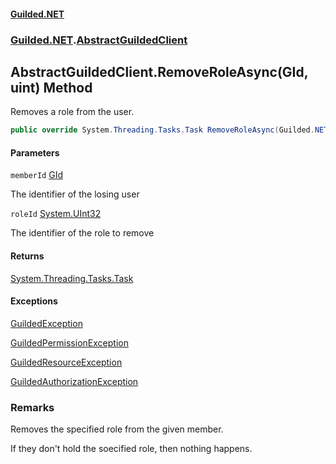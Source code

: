
#### [Guilded.NET](Guilded_NET 'Guilded.NET')
### [Guilded.NET](Guilded_NET#Guilded_NET 'Guilded.NET').[AbstractGuildedClient](AbstractGuildedClient 'Guilded.NET.AbstractGuildedClient')
## AbstractGuildedClient.RemoveRoleAsync(GId, uint) Method

Removes a role from the user.
```csharp
public override System.Threading.Tasks.Task RemoveRoleAsync(Guilded.NET.Base.GId memberId, uint roleId);
```

#### Parameters

<a name='Guilded_NET_AbstractGuildedClient_RemoveRoleAsync(Guilded_NET_Base_GId_uint)_memberId'></a>
`memberId` [GId](https://guilded-net.github.io/references/GId 'Guilded.NET.Base.GId')

The identifier of the losing user

<a name='Guilded_NET_AbstractGuildedClient_RemoveRoleAsync(Guilded_NET_Base_GId_uint)_roleId'></a>
`roleId` [System.UInt32](https://docs.microsoft.com/en-us/dotnet/api/System.UInt32 'System.UInt32')

The identifier of the role to remove


#### Returns
[System.Threading.Tasks.Task](https://docs.microsoft.com/en-us/dotnet/api/System.Threading.Tasks.Task 'System.Threading.Tasks.Task')


#### Exceptions

[GuildedException](https://guilded-net.github.io/references/GuildedException 'Guilded.NET.Base.GuildedException')

[GuildedPermissionException](https://guilded-net.github.io/references/GuildedPermissionException 'Guilded.NET.Base.GuildedPermissionException')

[GuildedResourceException](https://guilded-net.github.io/references/GuildedResourceException 'Guilded.NET.Base.GuildedResourceException')

[GuildedAuthorizationException](https://guilded-net.github.io/references/GuildedAuthorizationException 'Guilded.NET.Base.GuildedAuthorizationException')

### Remarks
  
Removes the specified role from the given member.  
  
If they don't hold the soecified role, then nothing happens.